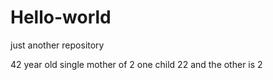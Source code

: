 # Hello-world
just another repository

42 year old single mother of 2 one child 22 and the other is 2
